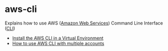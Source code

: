 # aws-cli

Explains how to use AWS ([Amazon Web Services](https://aws.amazon.com/)) Command Line Interface ([CLI](https://aws.amazon.com/cli/))

- [Install the AWS CLI in a Virtual Environment](./CLI-virtual.md)
- [How to use AWS CLI with multiple accounts](./Multiple-accounts.md)
